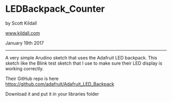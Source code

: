 # LEDBackpack_Counter
by Scott Kildall

www.kildall.com

January 19th 2017

--------------------

A very simple Arudino sketch that uses the Adafruit LED backpack. This sketch like the Blink test sketch that I use to make sure their LED display is working correctly.

Their GitHub repo is here
https://github.com/adafruit/Adafruit_LED_Backpack

Download it and put it in your libraries folder